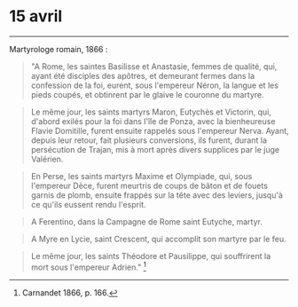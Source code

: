 # 15 avril

***

Martyrologe romain, 1866 :

> "A Rome, les saintes Basilisse et Anastasie, femmes de qualité, qui, ayant été disciples des apôtres, et demeurant fermes dans la confession de la foi, eurent, sous l'empereur Néron, la langue et les pieds coupés, et obtinrent par le glaive le couronne du martyre.

> Le même jour, les saints martyrs Maron, Eutychès et Victorin, qui, d'abord exilés pour la foi dans l'île de Ponza, avec la bienheureuse Flavie Domitille, furent ensuite rappelés sous l'empereur Nerva. Ayant, depuis leur retour, fait plusieurs conversions, ils furent, durant la persécution de Trajan, mis à mort après divers supplices par le juge Valérien.

> En Perse, les saints martyrs Maxime et Olympiade, qui, sous l'empereur Dèce, furent meurtris de coups de bâton et de fouets garnis de plomb, ensuite frappés sur la tête avec des leviers, jusqu'à ce qu'ils eussent rendu l'esprit.

> A Ferentino, dans la Campagne de Rome saint Eutyche, martyr.

> A Myre en Lycie, saint Crescent, qui accomplit son martyre par le feu.

> Le même jour, les saints Théodore et Pausilippe, qui souffrirent la mort sous l'empereur Adrien." [^1]

[^1]: Carnandet 1866, p. 166.
